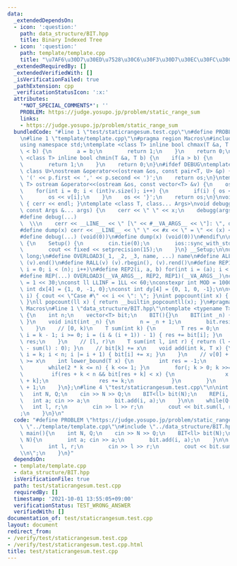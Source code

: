 ```yaml
---
data:
  _extendedDependsOn:
  - icon: ':question:'
    path: data_structure/BIT.hpp
    title: Binary Indexed Tree
  - icon: ':question:'
    path: template/template.cpp
    title: "\u7AF6\u30D7\u30ED\u7528\u30C6\u30F3\u30D7\u30EC\u30FC\u30C8"
  _extendedRequiredBy: []
  _extendedVerifiedWith: []
  _isVerificationFailed: true
  _pathExtension: cpp
  _verificationStatusIcon: ':x:'
  attributes:
    '*NOT_SPECIAL_COMMENTS*': ''
    PROBLEM: https://judge.yosupo.jp/problem/static_range_sum
    links:
    - https://judge.yosupo.jp/problem/static_range_sum
  bundledCode: "#line 1 \"test/staticrangesum.test.cpp\"\n#define PROBLEM \"https://judge.yosupo.jp/problem/static_range_sum\"\
    \n#line 1 \"template/template.cpp\"\n#pragma region Macros\n#include <bits/stdc++.h>\n\
    using namespace std;\ntemplate <class T> inline bool chmax(T &a, T b) {\n    if(a\
    \ < b) {\n        a = b;\n        return 1;\n    }\n    return 0;\n}\ntemplate\
    \ <class T> inline bool chmin(T &a, T b) {\n    if(a > b) {\n        a = b;\n\
    \        return 1;\n    }\n    return 0;\n}\n#ifdef DEBUG\ntemplate <class T,\
    \ class U>\nostream &operator<<(ostream &os, const pair<T, U> &p) {\n    os <<\
    \ '(' << p.first << ',' << p.second << ')';\n    return os;\n}\ntemplate <class\
    \ T> ostream &operator<<(ostream &os, const vector<T> &v) {\n    os << '{';\n\
    \    for(int i = 0; i < (int)v.size(); i++) {\n        if(i) { os << ','; }\n\
    \        os << v[i];\n    }\n    os << '}';\n    return os;\n}\nvoid debugg()\
    \ { cerr << endl; }\ntemplate <class T, class... Args>\nvoid debugg(const T &x,\
    \ const Args &... args) {\n    cerr << \" \" << x;\n    debugg(args...);\n}\n\
    #define debug(...)                                                           \
    \  \\\n    cerr << __LINE__ << \" [\" << #__VA_ARGS__ << \"]: \", debugg(__VA_ARGS__)\n\
    #define dump(x) cerr << __LINE__ << \" \" << #x << \" = \" << (x) << endl\n#else\n\
    #define debug(...) (void(0))\n#define dump(x) (void(0))\n#endif\n\nstruct Setup\
    \ {\n    Setup() {\n        cin.tie(0);\n        ios::sync_with_stdio(false);\n\
    \        cout << fixed << setprecision(15);\n    }\n} __Setup;\n\nusing ll = long\
    \ long;\n#define OVERLOAD3(_1, _2, _3, name, ...) name\n#define ALL(v) (v).begin(),\
    \ (v).end()\n#define RALL(v) (v).rbegin(), (v).rend()\n#define REP1(i, n) for(int\
    \ i = 0; i < (n); i++)\n#define REP2(i, a, b) for(int i = (a); i < int(b); i++)\n\
    #define REP(...) OVERLOAD3(__VA_ARGS__, REP2, REP1)(__VA_ARGS__)\nconst int INF\
    \ = 1 << 30;\nconst ll LLINF = 1LL << 60;\nconstexpr int MOD = 1000000007;\nconst\
    \ int dx[4] = {1, 0, -1, 0};\nconst int dy[4] = {0, 1, 0, -1};\n\nvoid Case(int\
    \ i) { cout << \"Case #\" << i << \": \"; }\nint popcount(int x) { return __builtin_popcount(x);\
    \ }\nll popcount(ll x) { return __builtin_popcountll(x); }\n#pragma endregion\
    \ Macros\n#line 1 \"data_structure/BIT.hpp\"\ntemplate <typename T> struct BIT\
    \ {\n    int n;\n    vector<T> bit;\n    BIT(){}\n    BIT(int _n) { init(_n);\
    \ }\n    void init(int _n) {\n        n = _n + 1;\n        bit.resize(n + 1, 0);\n\
    \    }\n    // [0, k)\n    T sum(int k) {\n        T res = 0;\n        for(int\
    \ i = k - 1; i >= 0; i = (i & (i + 1)) - 1) { res += bit[i]; }\n        return\
    \ res;\n    }\n    // [l, r)\n    T sum(int l, int r) { return (l < r ? sum(r)\
    \ - sum(l) : 0); }\n    // bit[k] += x\n    void add(int k, T x) {\n        for(int\
    \ i = k; i < n; i |= i + 1) { bit[i] += x; }\n    }\n    // v[0] + ... + v[res]\
    \ >= x\n    int lower_bound(T x) {\n        int res = -1;\n        int k = 1;\n\
    \        while(2 * k <= n) { k <<= 1; }\n        for(; k > 0; k >>= 1) {\n   \
    \         if(res + k < n && bit[res + k] < x) {\n                x -= bit[res\
    \ + k];\n                res += k;\n            }\n        }\n        return res\
    \ + 1;\n    }\n};\n#line 4 \"test/staticrangesum.test.cpp\"\n\nint main(){\n \
    \   int N, Q;\n    cin >> N >> Q;\n    BIT<ll> bit(N);\n    REP(i, N){\n     \
    \   int a; cin >> a;\n        bit.add(i, a);\n    }\n\n    while(Q--){\n     \
    \   int l, r;\n        cin >> l >> r;\n        cout << bit.sum(l, r) << \"\\n\"\
    ;\n    }\n}\n"
  code: "#define PROBLEM \"https://judge.yosupo.jp/problem/static_range_sum\"\n#include\
    \ \"../template/template.cpp\"\n#include \"../data_structure/BIT.hpp\"\n\nint\
    \ main(){\n    int N, Q;\n    cin >> N >> Q;\n    BIT<ll> bit(N);\n    REP(i,\
    \ N){\n        int a; cin >> a;\n        bit.add(i, a);\n    }\n\n    while(Q--){\n\
    \        int l, r;\n        cin >> l >> r;\n        cout << bit.sum(l, r) << \"\
    \\n\";\n    }\n}"
  dependsOn:
  - template/template.cpp
  - data_structure/BIT.hpp
  isVerificationFile: true
  path: test/staticrangesum.test.cpp
  requiredBy: []
  timestamp: '2021-10-01 13:55:05+09:00'
  verificationStatus: TEST_WRONG_ANSWER
  verifiedWith: []
documentation_of: test/staticrangesum.test.cpp
layout: document
redirect_from:
- /verify/test/staticrangesum.test.cpp
- /verify/test/staticrangesum.test.cpp.html
title: test/staticrangesum.test.cpp
---
```

